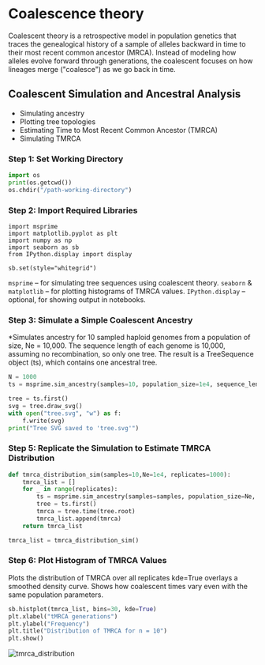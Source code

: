 # Coalescence theory

Coalescent theory is a retrospective model in population genetics that traces the genealogical history of a sample of alleles backward in time to their most recent common ancestor (MRCA). Instead of modeling how alleles evolve forward through generations, the coalescent focuses on how lineages merge ("coalesce") as we go back in time.

## Coalescent Simulation and Ancestral Analysis
- Simulating ancestry
- Plotting tree topologies
- Estimating Time to Most Recent Common Ancestor (TMRCA)
- Simulating TMRCA


### Step 1: Set Working Directory
```python
import os
print(os.getcwd())
os.chdir("/path-working-directory")
```

### Step 2: Import Required Libraries

```
import msprime
import matplotlib.pyplot as plt
import numpy as np
import seaborn as sb
from IPython.display import display

sb.set(style="whitegrid")
```

```msprime``` – for simulating tree sequences using coalescent theory.
```seaborn``` & ```matplotlib``` – for plotting histograms of TMRCA values.
```IPython.display``` – optional, for showing output in notebooks.


### Step 3: Simulate a Simple Coalescent Ancestry
*Simulates ancestry for 10 sampled haploid genomes from a population of size, Ne = 10,000. The sequence length of each genome is 10,000, assuming no recombination, so only one tree.
The result is a TreeSequence object (ts), which contains one ancestral tree.

```python
N = 1000
ts = msprime.sim_ancestry(samples=10, population_size=1e4, sequence_length=1e4,recombination_rate=0, random_seed=42) #No recombination

tree = ts.first()
svg = tree.draw_svg()
with open("tree.svg", "w") as f:
    f.write(svg)
print("Tree SVG saved to 'tree.svg'")
```

### Step 5: Replicate the Simulation to Estimate TMRCA Distribution

```python
def tmrca_distribution_sim(samples=10,Ne=1e4, replicates=1000):
    tmrca_list = []
    for _ in range(replicates):
        ts = msprime.sim_ancestry(samples=samples, population_size=Ne, sequence_length=1e4, recombination_rate=0)
        tree = ts.first()
        tmrca = tree.time(tree.root)
        tmrca_list.append(tmrca)
    return tmrca_list

tmrca_list = tmrca_distribution_sim()
```

### Step 6: Plot Histogram of TMRCA Values
Plots the distribution of TMRCA over all replicates
kde=True overlays a smoothed density curve.
Shows how coalescent times vary even with the same population parameters.

```python
sb.histplot(tmrca_list, bins=30, kde=True)
plt.xlabel("tMRCA generations")
plt.ylabel("Frequency")
plt.title("Distribution of TMRCA for n = 10")
plt.show()
```

  
![tmrca_distribution](https://github.com/user-attachments/assets/5b1d51f8-adbd-48f8-a412-30e808f23baf)
